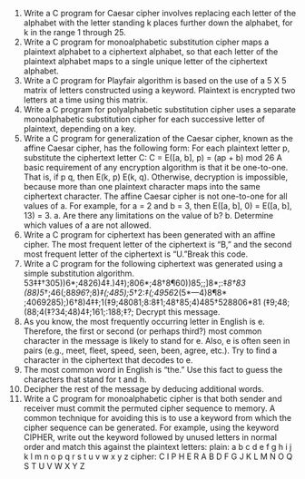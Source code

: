 1. Write a C program for Caesar cipher involves replacing each letter of the alphabet with the letter 
standing k places further down the alphabet, for k in the range 1 through 25.
2. Write a C program for monoalphabetic substitution cipher maps a plaintext alphabet to a ciphertext 
alphabet, so that each letter of the plaintext alphabet maps to a single unique letter of the ciphertext 
alphabet.
3. Write a C program for Playfair algorithm is based on the use of a 5 X 5 matrix of letters constructed 
using a keyword. Plaintext is encrypted two letters at a time using this matrix.
4. Write a C program for polyalphabetic substitution cipher uses a separate monoalphabetic substitution 
cipher for each successive letter of plaintext, depending on a key.
5. Write a C program for generalization of the Caesar cipher, known as the affine Caesar cipher, has the
following form: For each plaintext letter p, substitute the ciphertext letter C: C = E([a, b], p) = (ap + b) 
mod 26 A basic requirement of any encryption algorithm is that it be one-to-one. That is, if p q, then 
E(k, p) E(k, q). Otherwise, decryption is impossible, because more than one plaintext character maps into 
the same ciphertext character. The affine Caesar cipher is not one-to-one for all values of a. For example, 
for a = 2 and b = 3, then E([a, b], 0) = E([a, b], 13) = 3.
a. Are there any limitations on the value of b? 
b. Determine which values of a are not allowed.
6. Write a C program for ciphertext has been generated with an affine cipher. The most frequent letter of 
the ciphertext is “B,” and the second most frequent letter of the ciphertext is “U.”Break this code.
7. Write a C program for the following ciphertext was generated using a simple substitution algorithm.
53‡‡†305))6*;4826)4‡.)4‡);806*;48†8¶60))85;;]8*;:‡*8†83
(88)5*†;46(;88*96*?;8)*‡(;485);5*†2:*‡(;4956*2(5*—4)8¶8*
;4069285);)6†8)4‡‡;1(‡9;48081;8:8‡1;48†85;4)485†528806*81 (‡9;48;(88;4(‡?34;48)4‡;161;:188;‡?;
Decrypt this message.
1. As you know, the most frequently occurring letter in English is e. Therefore, the first or second (or 
perhaps third?) most common character in the message is likely to stand for e. Also, e is often seen in 
pairs (e.g., meet, fleet, speed, seen, been,
agree, etc.). Try to find a character in the ciphertext that decodes to e.
2. The most common word in English is “the.” Use this fact to guess the characters that stand for t and h.
3. Decipher the rest of the message by deducing additional words.
8. Write a C program for monoalphabetic cipher is that both sender and receiver must commit the 
permuted cipher sequence to memory. A common technique for avoiding this is to use a keyword from 
which the cipher sequence can be generated.
For example, using the keyword CIPHER, write out the keyword followed by unused letters in normal 
order and match this against the plaintext letters:
plain: a b c d e f g h i j k l m n o p q r s t u v w x y z
cipher: C I P H E R A B D F G J K L M N O Q S T U V W X Y Z
